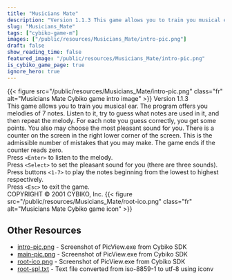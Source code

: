 ```yaml
---
title: "Musicians Mate"
description: "Version 1.1.3 This game allows you to train you musical ear. The program offers you melodies of 7 notes.  Listen to it, try to guess what notes are used in it, and then repeat the melody. For each note you guess correctly, you get some points. You also may choose the most pleasa..."
slug: "Musicians_Mate"
tags: ["cybiko-game-m"]
images: ["/public/resources/Musicians_Mate/intro-pic.png"]
draft: false
show_reading_time: false
featured_image: "/public/resources/Musicians_Mate/intro-pic.png"
is_cybiko_game_page: true
ignore_hero: true
---
```

{{< figure src="/public/resources/Musicians_Mate/intro-pic.png" class="fr" alt="Musicians Mate Cybiko game intro image" >}}
Version 1.1.3 \
This game allows you to train you musical ear. The program offers you melodies of 7 notes.  Listen to it, try to guess what notes are used in it, and then repeat the melody. For each note you guess correctly, you get some points. You also may choose the most pleasant sound for you. There is a counter on the screen in the right lower corner of the screen. This is the admissible number of mistakes that you may make. The game ends if the counter reads zero. \
Press `<Enter>`  to listen to the melody. \
Press `<Select>`  to set the pleasant sound for you (there are three sounds). \
Press buttons `<1-7>`  to play the notes beginning from the lowest to highest respectively. \
Press `<Esc>`  to exit the game. \
COPYRIGHT © 2001 CYBIKO, Inc. {{< figure src="/public/resources/Musicians_Mate/root-ico.png" class="fr" alt="Musicians Mate Cybiko game icon" >}}

## Other Resources
* [intro-pic.png](/public/resources/Musicians_Mate/intro-pic.png) - Screenshot of PicView.exe from Cybiko SDK
* [main-pic.png](/public/resources/Musicians_Mate/main-pic.png) - Screenshot of PicView.exe from Cybiko SDK
* [root-ico.png](/public/resources/Musicians_Mate/root-ico.png) - Screenshot of PicView.exe from Cybiko SDK
* [root-spl.txt](/public/resources/Musicians_Mate/root-spl.txt) - Text file converted from iso-8859-1 to utf-8 using iconv
